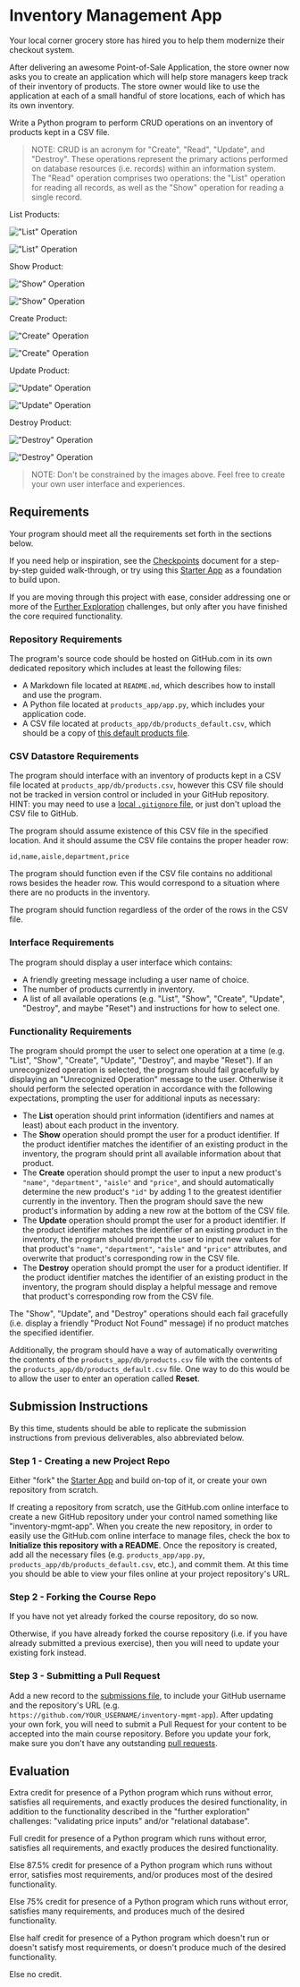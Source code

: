 # Inventory Management App

Your local corner grocery store has hired you to help them modernize their checkout system.

After delivering an awesome Point-of-Sale Application,
the store owner now asks you to create an application
which will help store managers keep track of their inventory of products.
The store owner would like to use the application at each of a small handful of store locations,
each of which has its own inventory.

Write a Python program to perform CRUD operations on an inventory of products kept in a CSV file.

> NOTE: CRUD is an acronym for "Create", "Read", "Update", and "Destroy". These operations represent the primary actions performed on database resources (i.e. records) within an information system. The "Read" operation comprises two operations: the "List" operation for reading all records, as well as the "Show" operation for reading a single record.

List Products:

!["List" Operation](img/list.gif)

!["List" Operation](img/list.png)

Show Product:

!["Show" Operation](img/show.gif)

!["Show" Operation](img/show.png)

Create Product:

!["Create" Operation](img/create.gif)

!["Create" Operation](img/create.png)

Update Product:

!["Update" Operation](img/update.gif)

!["Update" Operation](img/update.png)

Destroy Product:

!["Destroy" Operation](img/destroy.gif)

!["Destroy" Operation](img/destroy.png)

> NOTE: Don't be constrained by the images above. Feel free to create your own user interface and experiences.

## Requirements

Your program should meet all the requirements set forth in the sections below.

If you need help or inspiration, see the [Checkpoints](checkpoints.md) document for a step-by-step guided walk-through,
or try using this [Starter App](https://github.com/prof-rossetti/inventory-mgmt-app-py) as a foundation to build upon.

If you are moving through this project with ease,
consider addressing one or more of the [Further Exploration](further.md) challenges,
but only after you have finished the core required functionality.

### Repository Requirements

The program's source code should be hosted on GitHub.com in its own dedicated repository which includes at least the following files:

  + A Markdown file located at `README.md`, which describes how to install and use the program.
  + A Python file located at `products_app/app.py`, which includes your application code.
  + A CSV file located at `products_app/db/products_default.csv`, which should be a copy of [this default products file](https://raw.githubusercontent.com/prof-rossetti/nyu-info-2335-201805/master/projects/inventory-app/products_default.csv).

### CSV Datastore Requirements

The program should interface with an inventory of products kept in a CSV file located at `products_app/db/products.csv`,
however this CSV file should not be tracked in version control or included in your GitHub repository. HINT: you may need to use a [local `.gitignore` file](https://help.github.com/articles/ignoring-files/#create-a-local-gitignore), or just don't upload the CSV file to GitHub.

The program should assume existence of this CSV file in the specified location.
And it should assume the CSV file contains the proper header row:

    id,name,aisle,department,price

The program should function even if the CSV file contains no additional rows besides the header row.
This would correspond to a situation where there are no products in the inventory.

The program should function regardless of the order of the rows in the CSV file.

### Interface Requirements

The program should display a user interface which contains:

  + A friendly greeting message including a user name of choice.
  + The number of products currently in inventory.
  + A list of all available operations (e.g. "List", "Show", "Create", "Update", "Destroy", and maybe "Reset") and instructions for how to select one.

### Functionality Requirements

The program should prompt the user to select one operation at a time
(e.g. "List", "Show", "Create", "Update", "Destroy", and maybe "Reset").
If an unrecognized operation is selected,
the program should fail gracefully by displaying an "Unrecognized Operation" message to the user.
Otherwise it should perform the selected operation in accordance with the following expectations,
prompting the user for additional inputs as necessary:

  + The **List** operation should print information (identifiers and names at least) about each product in the inventory.
  + The **Show** operation should prompt the user for a product identifier. If the product identifier matches the identifier of an existing product in the inventory, the program should print all available information about that product.
  + The **Create** operation should prompt the user to input a new product's `"name"`, `"department"`, `"aisle"` and `"price"`, and should automatically determine the new product's `"id"` by adding 1 to the greatest identifier currently in the inventory. Then the program should save the new product's information by adding a new row at the bottom of the CSV file.
  + The **Update** operation should prompt the user for a product identifier. If the product identifier matches the identifier of an existing product in the inventory, the program should prompt the user to input new values for that product's `"name"`, `"department"`, `"aisle"` and `"price"` attributes, and overwrite that product's corresponding row in the CSV file.
  + The **Destroy** operation should prompt the user for a product identifier. If the product identifier matches the identifier of an existing product in the inventory, the program should display a helpful message and remove that product's corresponding row from the CSV file.

The "Show", "Update", and "Destroy" operations should each fail gracefully (i.e. display a friendly "Product Not Found" message) if no product matches the specified identifier.

Additionally, the program should have a way of automatically overwriting
the contents of the `products_app/db/products.csv` file with
the contents of the `products_app/db/products_default.csv` file.
One way to do this would be to allow the user to enter an operation called **Reset**.











## Submission Instructions

By this time, students should be able to replicate the submission instructions from previous deliverables, also abbreviated below.

### Step 1 - Creating a new Project Repo

Either "fork" the [Starter App](https://github.com/prof-rossetti/inventory-mgmt-app-py) and build on-top of it, or create your own repository from scratch.

If creating a repository from scratch,
use the GitHub.com online interface to create a new GitHub repository under your control
named something like "inventory-mgmt-app".
When you create the new repository, in order to easily use the GitHub.com online interface to manage files,
check the box to **Initialize this repository with a README**.
Once the repository is created, add all the necessary files (e.g. `products_app/app.py`, `products_app/db/products_default.csv`, etc.), and commit them.
At this time you should be able to view your files online at your project repository's URL.

### Step 2 - Forking the Course Repo

If you have not yet already forked the course repository, do so now.

Otherwise, if you have already forked the course repository
(i.e. if you have already submitted a previous exercise),
then you will need to update your existing fork instead.

### Step 3 - Submitting a Pull Request

Add a new record to the [submissions file](submissions.csv),
to include your GitHub username and the repository's URL (e.g. `https://github.com/YOUR_USERNAME/inventory-mgmt-app`).
After updating your own fork, you will need to submit a Pull Request
for your content to be accepted into the main course repository. Before you update your fork, make sure you don't have any outstanding [pull requests](https://github.com/prof-rossetti/nyu-info-2335-201805/pulls).

## Evaluation

Extra credit for presence of a Python program which runs without error,
satisfies all requirements,
and exactly produces the desired functionality,
in addition to the functionality described in the "further exploration" challenges:
"validating price inputs" and/or "relational database".

Full credit for presence of a Python program which runs without error,
satisfies all requirements,
and exactly produces the desired functionality.

Else 87.5% credit for presence of a Python program which runs without error,
satisfies most requirements,
and/or produces most of the desired functionality.

Else 75% credit for presence of a Python program which runs without error,
satisfies many requirements,
and produces much of the desired functionality.

Else half credit for presence of a Python program which doesn't run
or doesn't satisfy most requirements,
or doesn't produce much of the desired functionality.

Else no credit.
